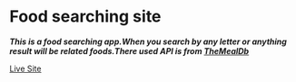 # Food searching site

***This is a food searching app.When you search by any letter or anything result will be related foods.There used API is from [TheMealDb](https://www.themealdb.com)***

[Live Site](https://jihan212.github.io/Food-searching-site/)
